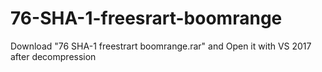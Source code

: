 # 76-SHA-1-freesrart-boomrange
Download "76 SHA-1 freestrart boomrange.rar" and Open it with VS 2017 after decompression
